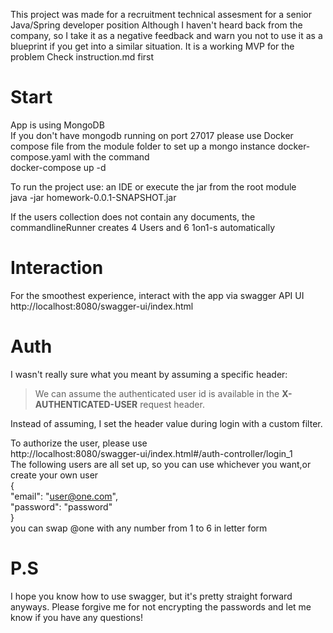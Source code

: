 This project was made for a recruitment technical assesment for a senior Java/Spring developer position
Although I haven't heard back from the company, so I take it as a negative feedback and warn you not to use it as a blueprint if you get into a similar situation. 
It is a working MVP for the problem
Check instruction.md first

# Start
App is using MongoDB<br>
If you don't have mongodb running on port 27017 please use Docker compose file from 
the module folder to set up a mongo instance docker-compose.yaml with the command <br> docker-compose up -d

To run the project use: an IDE or execute the jar from the root module <br> java -jar homework-0.0.1-SNAPSHOT.jar

If the users collection does not contain any documents, the commandlineRunner
creates 4 Users and 6 1on1-s automatically

# Interaction
For the smoothest experience, interact with the app via swagger API UI<br>
http://localhost:8080/swagger-ui/index.html


# Auth
I wasn't really sure what you meant by assuming a specific header:
 > We can assume the authenticated user id is available in the **X-AUTHENTICATED-USER** request header.

Instead of assuming, I set the header value during login with a custom filter.

To authorize the user, please use <br>
http://localhost:8080/swagger-ui/index.html#/auth-controller/login_1 <br>
The following users are all set up, so you can use whichever you want,or create your own user
<br>{<br>
"email": "user@one.com",<br>
"password": "password"<br>
} <br> you can swap @one with any number from 1 to 6 in letter form

# P.S
I hope you know how to use swagger, but it's pretty straight forward anyways.
Please forgive me for not encrypting the passwords and let me know if you have any questions!



